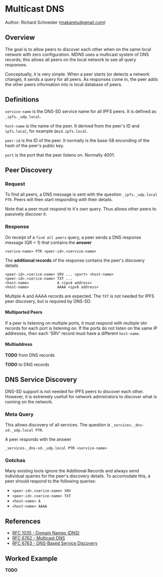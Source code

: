 # Multicast DNS
Author: Richard Schneider (makaretu@gmail.com)


## Overview

The goal is to allow peers to discover each other when on the same local network with zero configuration. 
MDNS uses a multicast system of DNS records; this allows all peers on the local network to see all query responses.

Conceptually, it is very simple.  When a peer starts (or detects a network change), it sends a query for all peers. 
As responses come in, the peer adds the other peers information into is local database of peers.

## Definitions

`service-name` is the DNS-SD service name for all IPFS peers. It is defined as `_ipfs._udp.local`.

`host-name` is the name of the peer.  It derived from the peer's ID and `ipfs.local`, for example 
`Qmid.ipfs.local`.

`peer-id` is the ID of the peer.  It normally is the base-58 enconding of the hash of the peer's public key.

`port` is the port that the peer listens on. Normally 4001.

## Peer Discovery

### Request

To find all peers, a DNS message is sent with the question `_ipfs._udp.local PTR`. 
Peers will then start responding with their details.  

Note that a peer must respond to it's own query.  Thus allows other peers to passively discover it.

### Response

On receipt of a `find all peers` query, a peer sends a DNS response message (QR = 1) that contains
the **answer**

    <serice-name> PTR <peer-id>.<service-name>
    
The **additional records** of the response contains the peer's discovery details

    <peer-id>.<serice-name> SRV ... <port> <host-name>
    <peer-id>.<serice-name> TXT ...
    <host-name>             A <ipv4 address>
    <host-name>             AAAA <ipv6 address>
   

Multiple A and AAAA records are expected. The `TXT` is not needed for IPFS peer discovery, but is required by DNS-SD.

#### Multiported Peers

If a peer is listening on multiple ports, it must respond with multiple `SRV` records for each 
port is listening on. If the ports do not listen on the same IP addresses, then each 'SRV' record 
must have a different `host-name`.

#### Multiaddress 

**TODO** from DNS records

**TODO** to DNS records

## DNS Service Discovery

DNS-SD support is not needed for IPFS peers to discover each other.  However, it is 
extremely usefull for network admistrators to discover what is running on the 
network.

### Meta Query

This allows discovery of all services.  The question is `_services._dns-sd._udp.local PTR`.

A peer responds with the answer

    _services._dns-sd._udp.local PTR <service-name>
    
### Gotchas

Many existing tools ignore the Additional Records and always send individual queries for the 
peer's discovery details. To accomodate this, a peer should respond to the following queries:

- `<peer-id>.<serice-name> SRV`
- `<peer-id>.<serice-name> TXT`
- `<host-name> A`
- `<host-name> AAAA`

## References

- [RFC 1035 - Domain Names (DNS)](https://tools.ietf.org/html/rfc1035)
- [RFC 6762 - Multicast DNS](https://tools.ietf.org/html/rfc6762)
- [RFC 6763 - DNS-Based Service Discovery](https://tools.ietf.org/html/rfc6763)

## Worked Example

**TODO**
